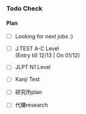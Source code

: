 ### Todo Check

#### Plan
- [ ] Looking for next jobs :)  

      
- [ ] J.TEST A-C Level  
      (Entry till 12/13 | On 01/12)
- [ ] JLPT N1 Level
- [ ] Kanji Test
- [ ] 研究所plan
- [ ] 代購research
      


